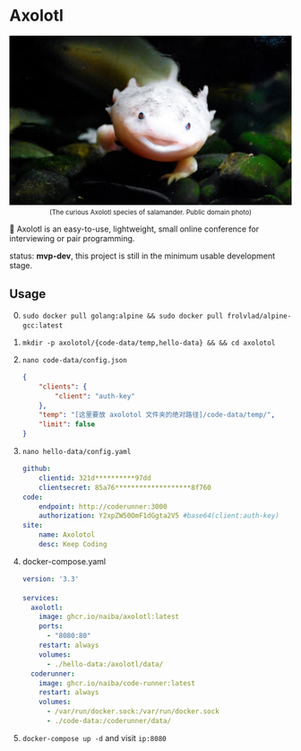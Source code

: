 # Axolotl

<p align="center">
<img width="555rem" src="app/frontend/public/axolotl.jpg">
<br>
<small>(The curious Axolotl species of salamander. Public domain photo)</small>
</p>

:wave: Axolotl is an easy-to-use, lightweight, small online conference for interviewing or pair programming.

status: **mvp-dev**, this project is still in the minimum usable development stage.

## Usage

0. `sudo docker pull golang:alpine && sudo docker pull frolvlad/alpine-gcc:latest`

1. `mkdir -p axolotol/{code-data/temp,hello-data} && && cd axolotol`

2. `nano code-data/config.json` 
    ```json
    {
        "clients": {
            "client": "auth-key"
        },
        "temp": "[这里要放 axolotol 文件夹的绝对路径]/code-data/temp/",
        "limit": false
    }
    ```

3. `nano hello-data/config.yaml`
    ```yaml
    github:
        clientid: 321d**********97dd
        clientsecret: 85a76*******************8f760
    code:
        endpoint: http://coderunner:3000
        authorization: Y2xpZW50OmF1dGgta2V5 #base64(client:auth-key)
    site:
        name: Axolotol
        desc: Keep Coding
    ```

4. docker-compose.yaml
    ```yaml
    version: '3.3'

    services:
      axolotl:
        image: ghcr.io/naiba/axolotl:latest
        ports:
          - "8080:80"
        restart: always
        volumes:
          - ./hello-data:/axolotl/data/
      coderunner:
        image: ghcr.io/naiba/code-runner:latest
        restart: always
        volumes:
          - /var/run/docker.sock:/var/run/docker.sock
          - ./code-data:/coderunner/data/
    ```

5. `docker-compose up -d` and visit `ip:8080`
